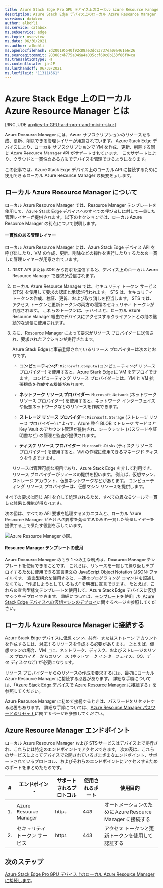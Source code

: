 ```yaml
---
title: Azure Stack Edge Pro GPU デバイス上のローカル Azure Resource Manager とは
description: Azure Stack Edge デバイス上のローカル Azure Resource Manager の概要を示します。
services: databox
author: alkohli
ms.service: databox
ms.subservice: edge
ms.topic: overview
ms.date: 06/30/2021
ms.author: alkohli
ms.openlocfilehash: 8d200195540f92c88ae3dc93737ea09a461e6c26
ms.sourcegitcommit: 98308c4b775a049a4a035ccf60c8b163f86f04ca
ms.translationtype: HT
ms.contentlocale: ja-JP
ms.lasthandoff: 06/30/2021
ms.locfileid: "113114561"
---
```

# <a name="what-is-local-azure-resource-manager-on-azure-stack-edge"></a>Azure Stack Edge 上のローカル Azure Resource Manager とは

[!INCLUDE [applies-to-GPU-and-pro-r-and-mini-r-skus](../../includes/azure-stack-edge-applies-to-gpu-pro-r-mini-r-sku.md)]

Azure Resource Manager には、Azure サブスクリプションのリソースを作成、更新、削除できる管理レイヤーが用意されています。 Azure Stack Edge デバイスにより、ローカル サブスクリプションで VM を作成、更新、削除する同じ Azure Resource Manager API がサポートされています。 このサポートにより、クラウドと一貫性のある方法でデバイスを管理できるようになります。 

この記事では、Azure Stack Edge デバイス上のローカル API に接続するために使用できるローカル Azure Resource Manager の概要を示します。

## <a name="about-local-azure-resource-manager"></a>ローカル Azure Resource Manager について

ローカル Azure Resource Manager では、Resource Manager テンプレートを使用して、Azure Stack Edge デバイスへのすべての呼び出しに対して一貫した管理レイヤーが提供されます。 以下のセクションでは、ローカル Azure Resource Manager の利点について説明します。

#### <a name="consistent-management-layer"></a>一貫性のある管理レイヤー

ローカル Azure Resource Manager には、Azure Stack Edge デバイス API を呼び出したり、VM の作成、更新、削除などの操作を実行したりするための一貫した管理レイヤーが用意されています。 

1. REST API または SDK から要求を送信すると、デバイス上のローカル Azure Resource Manager で要求が受信されます。 
1. ローカル Azure Resource Manager では、セキュリティ トークン サービス (STS) を使用して要求の認証と承認が行われます。 STS は、セキュリティ トークンの作成、検証、更新、および取り消しを担当します。 STS では、アクセス トークンと更新トークンの両方の種類のセキュリティ トークンが作成されます。 これらのトークンは、デバイスと、ローカル Azure Resource Manager 経由でデバイスにアクセスするクライアントとの間の継続的な通信に使用されます。
1. 次に、Resource Manager によって要求がリソース プロバイダーに送信され、要求されたアクションが実行されます。   

    Azure Stack Edge に事前登録されているリソース プロバイダーは次のとおりです。

    - **コンピューティング**: `Microsoft.Compute` (コンピューティング リソース プロバイダー) を使用すると、Azure Stack Edge に VM をデプロイできます。 コンピューティング リソース プロバイダーには、VM と VM 拡張機能を作成する機能があります。 

    - **ネットワーク リソース プロバイダー**: `Microsoft.Network` (ネットワーク リソース プロバイダー) を使用すると、ネットワーク インターフェイスや仮想ネットワークなどのリソースを作成できます。

    - **ストレージ リソース プロバイダー**: `Microsoft.Storage` (ストレージ リソース プロバイダー) によって、Azure 整合 BLOB ストレージ サービスと Key Vault のアカウント管理が提供され、シークレット (パスワードや証明書など) の管理と監査が提供されます。  
    
    - **ディスク リソース プロバイダー**: `Microsoft.Disks` (ディスク リソース プロバイダー) を使用すると、VM の作成に使用できるマネージド ディスクを作成できます。

    リソースは管理可能な項目であり、Azure Stack Edge を介して利用でき、リソース プロバイダーがリソースの提供を担います。 例えば、仮想マシン、ストレージ アカウント、仮想ネットワークなどがあります。 コンピューティング リソース プロバイダーは、仮想マシン リソースを提供します。    

すべての要求は同じ API を介して処理されるため、すべての異なるツールで一貫した結果と機能が得られます。

次の図は、すべての API 要求を処理するメカニズムと、ローカル Azure Resource Manager がそれらの要求を処理するための一貫した管理レイヤーを提供する上で果たす役割を示しています。

![Azure Resource Manager の図。](media/azure-stack-edge-gpu-connect-resource-manager/edge-device-flow.svg)


#### <a name="use-of-resource-manager-templates"></a>Resource Manager テンプレートの使用

Azure Resource Manager のもう 1 つの主な利点は、Resource Manager テンプレートを使用できることです。 これらは、リソースを一貫して繰り返しデプロイするために使用できる宣言構文の JavaScript Object Notation (JSON) ファイルです。 宣言型構文を使用すると、一連のプログラミング コマンドを記述しなくても、"作成しようとしているもの" を明確に宣言できます。 たとえば、これらの宣言型構文テンプレートを使用して、Azure Stack Edge デバイスに仮想マシンをデプロイできます。 詳細については、[テンプレートを使用した Azure Stack Edge デバイスへの仮想マシンのデプロイ](azure-stack-edge-gpu-deploy-virtual-machine-templates.md)に関するページを参照してください。

## <a name="connect-to-the-local-azure-resource-manager"></a>ローカル Azure Resource Manager に接続する

Azure Stack Edge デバイスに仮想マシン、共有、またはストレージ アカウントを作成するには、対応するリソースを作成する必要があります。 たとえば、仮想マシンの場合、VM 上に、ネットワーク、ディスク、およびストレージのリソース プロバイダーからのリソース (ネットワーク インターフェイス、OS、データ ディスクなど) が必要になります。 

リソース プロバイダーからのリソースの作成を要求するには、最初にローカル Azure Resource Manager に接続する必要があります。 詳細な手順については、「[Azure Stack Edge デバイスで Azure Resource Manager に接続する](azure-stack-edge-gpu-connect-resource-manager.md)」を参照してください。

Azure Resource Manager に初めて接続するときは、パスワードをリセットする必要もあります。 詳細な手順については、[Azure Resource Manager パスワードのリセット](azure-stack-edge-gpu-set-azure-resource-manager-password.md)に関するページを参照してください。


## <a name="azure-resource-manager-endpoints"></a>Azure Resource Manager エンドポイント

ローカル Azure Resource Manager および STS サービスはデバイス上で実行され、これらには特定のエンドポイントでアクセスできます。 次の表は、これらのサービスによってデバイスで公開されているさまざまなエンドポイント、サポートされているプロトコル、およびそれらのエンドポイントにアクセスするためのポートをまとめたものです。 

| # | エンドポイント | サポートされるプロトコル | 使用されるポート | 使用目的 |
| --- | --- | --- | --- | --- |
| 1. | Azure Resource Manager | https | 443 | オートメーションのために Azure Resource Manager に接続する |
| 2. | セキュリティ トークン サービス | https | 443 | アクセス トークンと更新トークンを使用して認証する |


## <a name="next-steps"></a>次のステップ

[Azure Stack Edge Pro GPU デバイス上のローカル Azure Resource Manager に接続します](azure-stack-edge-gpu-deploy-virtual-machine-powershell.md)。
